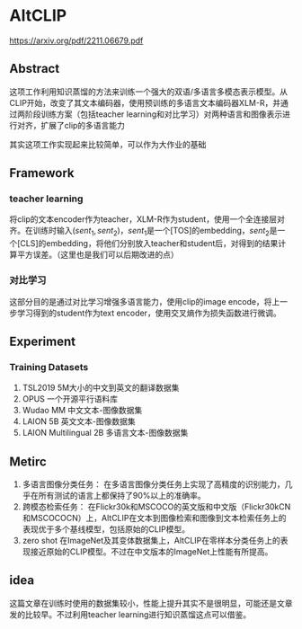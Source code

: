 # AltCLIP
https://arxiv.org/pdf/2211.06679.pdf
## Abstract
这项工作利用知识蒸馏的方法来训练一个强大的双语/多语言多模态表示模型。从CLIP开始，改变了其文本编码器，使用预训练的多语言文本编码器XLM-R，并通过两阶段训练方案（包括teacher learning和对比学习）对两种语言和图像表示进行对齐，扩展了clip的多语言能力

其实这项工作实现起来比较简单，可以作为大作业的基础

## Framework
### teacher learning
将clip的文本encoder作为teacher，XLM-R作为student，使用一个全连接层对齐。在训练时输入$(sent_1,sent_2)$，$sent_1$是一个[TOS]的embedding，$sent_2$是一个[CLS]的embedding，将他们分别放入teacher和student后，对得到的结果计算平方误差。（这里也是我们可以后期改进的点）
### 对比学习
这部分目的是通过对比学习增强多语言能力，使用clip的image encode，将上一步学习得到的student作为text encoder，使用交叉熵作为损失函数进行微调。

## Experiment
### Training Datasets
1. TSL2019 5M大小的中文到英文的翻译数据集
2. OPUS 一个开源平行语料库
3. Wudao MM 中文文本-图像数据集
4. LAION 5B 英文文本-图像数据集
5. LAION Multilingual 2B 多语言文本-图像数据集

## Metirc
1. 多语言图像分类任务：
在多语言图像分类任务上实现了高精度的识别能力，几乎在所有测试的语言上都保持了90%以上的准确率。
2. 跨模态检索任务：
在Flickr30k和MSCOCO的英文版和中文版（Flickr30kCN和MSCOCOCN）上，AltCLIP在文本到图像检索和图像到文本检索任务上的表现优于多个基线模型，包括原始的CLIP模型。
3. zero shot
在ImageNet及其变体数据集上，AltCLIP在零样本分类任务上的表现接近原始的CLIP模型。不过在中文版本的ImageNet上性能有所提高。

## idea
这篇文章在训练时使用的数据集较小，性能上提升其实不是很明显，可能还是文章发的比较早。不过利用teacher learning进行知识蒸馏这点可以借鉴。